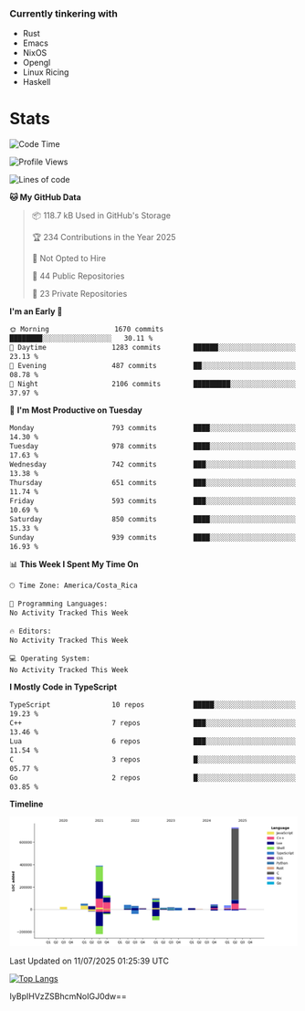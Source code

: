 ### Currently tinkering with
 - Rust
 - Emacs
 - NixOS
 - Opengl
 - Linux Ricing
 - Haskell

# Stats
<!--START_SECTION:waka-->
![Code Time](http://img.shields.io/badge/Code%20Time-1%2C539%20hrs%2037%20mins-blue)

![Profile Views](http://img.shields.io/badge/Profile%20Views-0-blue)

![Lines of code](https://img.shields.io/badge/From%20Hello%20World%20I%27ve%20Written-1.7%20million%20lines%20of%20code-blue)

**🐱 My GitHub Data** 

> 📦 118.7 kB Used in GitHub's Storage 
 > 
> 🏆 234 Contributions in the Year 2025
 > 
> 🚫 Not Opted to Hire
 > 
> 📜 44 Public Repositories 
 > 
> 🔑 23 Private Repositories 
 > 
**I'm an Early 🐤** 

```text
🌞 Morning                1670 commits        ████████░░░░░░░░░░░░░░░░░   30.11 % 
🌆 Daytime                1283 commits        ██████░░░░░░░░░░░░░░░░░░░   23.13 % 
🌃 Evening                487 commits         ██░░░░░░░░░░░░░░░░░░░░░░░   08.78 % 
🌙 Night                  2106 commits        █████████░░░░░░░░░░░░░░░░   37.97 % 
```
📅 **I'm Most Productive on Tuesday** 

```text
Monday                   793 commits         ████░░░░░░░░░░░░░░░░░░░░░   14.30 % 
Tuesday                  978 commits         ████░░░░░░░░░░░░░░░░░░░░░   17.63 % 
Wednesday                742 commits         ███░░░░░░░░░░░░░░░░░░░░░░   13.38 % 
Thursday                 651 commits         ███░░░░░░░░░░░░░░░░░░░░░░   11.74 % 
Friday                   593 commits         ███░░░░░░░░░░░░░░░░░░░░░░   10.69 % 
Saturday                 850 commits         ████░░░░░░░░░░░░░░░░░░░░░   15.33 % 
Sunday                   939 commits         ████░░░░░░░░░░░░░░░░░░░░░   16.93 % 
```


📊 **This Week I Spent My Time On** 

```text
🕑︎ Time Zone: America/Costa_Rica

💬 Programming Languages: 
No Activity Tracked This Week

🔥 Editors: 
No Activity Tracked This Week

💻 Operating System: 
No Activity Tracked This Week
```

**I Mostly Code in TypeScript** 

```text
TypeScript               10 repos            █████░░░░░░░░░░░░░░░░░░░░   19.23 % 
C++                      7 repos             ███░░░░░░░░░░░░░░░░░░░░░░   13.46 % 
Lua                      6 repos             ███░░░░░░░░░░░░░░░░░░░░░░   11.54 % 
C                        3 repos             █░░░░░░░░░░░░░░░░░░░░░░░░   05.77 % 
Go                       2 repos             █░░░░░░░░░░░░░░░░░░░░░░░░   03.85 % 
```



**Timeline**

![Lines of Code chart](https://raw.githubusercontent.com/PandeCode/PandeCode/main/assets/bar_graph.png)


 Last Updated on 11/07/2025 01:25:39 UTC
<!--END_SECTION:waka-->
<!-- 
[![PandeCode's GitHub stats](https://github-readme-stats.vercel.app/api?username=PandeCode&theme=dracula&hide_border=true&show_icons=true)](https://github.com/anuraghazra/github-readme-stats)
-->
[![Top Langs](https://github-readme-stats.vercel.app/api/top-langs/?username=PandeCode&layout=compact&theme=dracula&hide_border=true)](https://github.com/anuraghazra/github-readme-stats)

IyBpIHVzZSBhcmNoIGJ0dw==
